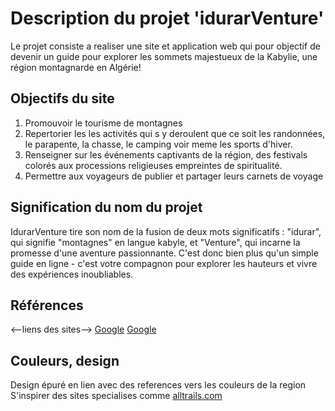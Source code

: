# Description du projet 'idurarVenture'
Le projet consiste a realiser une site et application web qui pour objectif de devenir un guide pour explorer les sommets majestueux de la Kabylie, une région montagnarde en Algérie!
## Objectifs du site
1. Promouvoir le tourisme de montagnes
2. Repertorier les les activités qui s y deroulent que ce soit les randonnées, le parapente, la chasse, le camping voir meme les  sports d'hiver.
3. Renseigner sur les événements captivants de la région, des festivals colorés aux processions religieuses empreintes de spiritualité.
4. Permettre aux voyageurs de publier et partager leurs carnets de voyage
## Signification du nom du projet
IdurarVenture tire son nom de la fusion de deux mots significatifs : "idurar", qui signifie "montagnes" en langue kabyle, et "Venture", qui incarne la promesse d'une aventure passionnante. C'est donc bien plus qu'un simple guide en ligne - c'est votre compagnon pour explorer les hauteurs et vivre des expériences inoubliables.

## Références
<--liens des sites-->
[Google](https://www.cityzeum.com/tourisme/kabylie)
[Google](https://generationvoyage.fr/decouverte-kabylie-pays-montagne/)

## Couleurs, design
Design épuré en lien avec des references vers les couleurs de la region
S'inspirer des sites specialises comme [alltrails.com](https://www.alltrails.com/fr/)